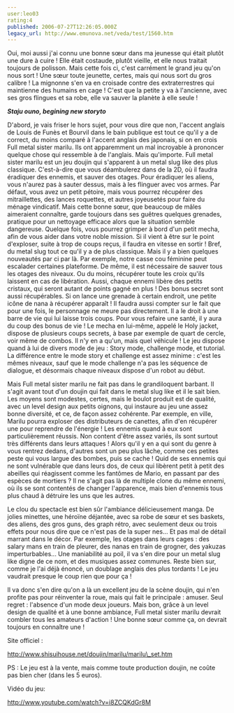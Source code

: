 ```yaml
---
user:leo03
rating:4
published: 2006-07-27T12:26:05.000Z
legacy_url: http://www.emunova.net/veda/test/1560.htm
---
```

Oui, moi aussi j'ai connu une bonne sœur dans ma jeunesse qui était plutôt une dure à cuire ! Elle était costaude, plutôt vieille, et elle nous traitait toujours de polisson. Mais cette fois ci, c'est carrément le grand jeu qu'on nous sort ! Une sœur toute jeunette, certes, mais qui nous sort du gros calibre ! La mignonne s'en va en croisade contre des extraterrestres qui maintienne des humains en cage ! C'est que la petite y va à l'ancienne, avec ses gros flingues et sa robe, elle va sauver la planète à elle seule !  

  

_**Staju ouno, begining new storyto**_  

  

D'abord, je vais friser le hors sujet, pour vous dire que non, l'accent anglais de Louis de Funès et Bourvil dans le bain publique est tout ce qu'il y a de correct, du moins comparé à l'accent anglais des japonais, si on en crois Full metal sister marilu. Ils ont apparemment un mal incroyable à prononcer quelque chose qui ressemble à de l'anglais. Mais qu'importe. Full metal sister marilu est un jeu doujin qui s'apparent à un metal slug like des plus classique. C'est-à-dire que vous déambulerez dans de la 2D, où il faudra éradiquer des ennemis, et sauver des otages. Pour éradiquer les aliens, vous n'aurez pas à sauter dessus, mais à les flinguer avec vos armes. Par défaut, vous avez un petit pétoire, mais vous pourrez récupérer des mitraillettes, des lances roquettes, et autres joyeusetés pour faire du ménage vindicatif. Mais cette bonne sœur, que beaucoup de mâles aimeraient connaître, garde toujours dans ses guêtres quelques grenades, pratique pour un nettoyage efficace alors que la situation semble dangereuse. Quelque fois, vous pourrez grimper à bord d'un petit mecha, afin de vous aider dans votre noble mission. Si il vient à être sur le point d'exploser, suite à trop de coups reçus, il faudra en vitesse en sortir ! Bref, du metal slug tout ce qu'il y a de plus classique. Mais il y a bien quelques nouveautés par ci par là. Par exemple, notre casse cou féminine peut escalader certaines plateforme. De même, il est nécessaire de sauver tous les otages des niveaux. Ou du moins, récupérer toute les croix qu'ils laissent en cas de libération. Aussi, chaque ennemi libère des petits cristaux, qui seront autant de points gagné en plus ! Des bonus secret sont aussi récupérables. Si on lance une grenade à certain endroit, une petite icône de nana à récupérer apparaît ! Il faudra aussi compter sur le fait que pour une fois, le personnage ne meure pas directement. Il a le droit à une barre de vie qui lui laisse trois coups. Pour vous refaire une santé, il y aura du coup des bonus de vie ! Le mecha en lui-même, appelé le Holy jacket, dispose de plusieurs coups secrets, à base par exemple de quart de cercle, voir même de combos. Il n'y en a qu'un, mais quel véhicule ! Le jeu dispose quand à lui de divers mode de jeu : Story mode, challenge mode, et tutorial. La différence entre le mode story et challenge est assez minime : c'est les mêmes niveaux, sauf que le mode challenge n'a pas les séquence de dialogue, et désormais chaque niveaux dispose d'un robot au début.  

  

Mais Full metal sister marilu ne fait pas dans le grandiloquent barbant. Il s'agit avant tout d'un doujin qui fait dans le metal slug like et il le sait bien. Les moyens sont modestes, certes, mais le boulot produit est de qualité, avec un level design aux petits oignons, qui instaure au jeu une assez bonne diversité, et ce, de façon assez cohérente. Par exemple, en ville, Marilu pourra exploser des distributeurs de canettes, afin d'en récupérer une pour reprendre de l'énergie ! Les ennemis quand à eux sont particulièrement réussis. Non content d'être assez variés, ils sont surtout très différents dans leurs attaques ! Alors qu'il y en a qui sont du genre à vous rentrez dedans, d'autres sont un peu plus lâche, comme ces petites peste qui vous largue des bombes, puis se cache ! Quid de ses ennemis qui ne sont vulnérable que dans leurs dos, de ceux qui libèrent petit à petit des abeilles qui réagissent comme les fantômes de Mario, en passant par des espèces de mortiers ? Il ne s'agit pas là de multiple clone du même ennemi, où ils se sont contentés de changer l'apparence, mais bien d'ennemis tous plus chaud à détruire les uns que les autres.  

  

Le clou du spectacle est bien sûr l'ambiance délicieusement manga. De jolies minettes, une héroïne déjantée, avec sa robe de sœur et ses baskets, des aliens, des gros guns, des graph rétro, avec seulement deux ou trois effets pour nous dire que ce n'est pas de la super nes... Et pas mal de détail marrant dans le décor. Par exemple, les otages dans leurs cages : des salary mans en train de pleurer, des nanas en train de grogner, des yakuzas imperturbables... Une maniabilité au poil, il va s'en dire pour un metal slug like digne de ce nom, et des musiques assez communes. Reste bien sur, comme je l'ai déjà énoncé, un doublage anglais des plus tordants ! Le jeu vaudrait presque le coup rien que pour ça !  

  

Il va donc s'en dire qu'on a là un excellent jeu de la scène doujin, qui n'en profite pas pour réinventer la roue, mais qui fait le principale : amuser. Seul regret : l'absence d'un mode deux joueurs. Mais bon, grâce à un level design de qualité et à une bonne ambiance, Full metal sister marilu devrait combler tous les amateurs d'action ! Une bonne sœur comme ça, on devrait toujours en connaître une !  

  

Site officiel :  

http://www.shisuihouse.net/doujin/marilu/marilu\_set.htm  

  

PS : Le jeu est à la vente, mais comme toute production doujin, ne coûte pas bien cher (dans les 5 euros).  

  

Vidéo du jeu:  

http://www.youtube.com/watch?v=i8ZCQKdGr8M